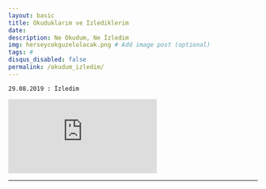 ```yaml
---
layout: basic
title: Okuduklarım ve İzlediklerim
date: 
description: Ne Okudum, Ne İzledim
img: herseycokguzelolacak.png # Add image post (optional)
tags: # 
disqus_disabled: false
permalink: /okudum_izledim/
---
```



`29.08.2019 : İzledim`
<div class="container-youtube">
<iframe src="https://www.youtube.com/watch?v=8iwAmGbP2JI" 
frameborder="0" allowfullscreen class="video"></iframe>
</div>

***

